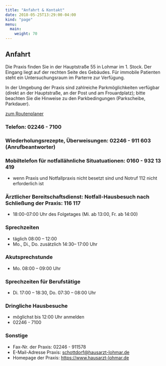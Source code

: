 ```yaml
---
title: "Anfahrt & Kontakt"
date: 2018-05-25T13:29:00-04:00
kind: "page"
menu:
  main:
    weight: 70
---
```


## Anfahrt

Die Praxis finden Sie in der Hauptstraße 55 in Lohmar im 1. Stock. Der Eingang liegt auf der rechten Seite des Gebäudes. Für immobile Patienten steht ein Untersuchungsraum im Parterre zur Verfügung. 

In der Umgebung der Praxis sind zahlreiche Parkmöglichkeiten verfügbar (direkt an der Hauptstraße, an der Post und am Frouardplatz); bitte beachten Sie die Hinweise zu den Parkbedingungen (Parkscheibe, Parkdauer).

[zum Routenplaner](https://maps.google.de/?daddr=Hauptstr.+55,+59747+Lohmar&t=h&z=16)

### Telefon: 02246 - 7100

### Wiederholungsrezepte, Überweisungen: 02246 - 911 603 (Anrufbeantworter) 

### Mobiltelefon für notfallähnliche Situatuationen: 0160 - 932 13 419
- wenn Praxis und Notfallpraxis nicht besetzt sind und Notruf 112 nicht erforderlich ist

### Ärztlicher Bereitschaftsdienst: Notfall-Hausbesuch nach Schließung der Praxis: 116 117 
- 18:00-07:00 Uhr des Folgetages (Mi. ab 13:00, Fr. ab 14:00) 

### Sprechzeiten
- täglich 08:00 – 12:00  
- Mo., Di., Do. zusätzlich 14:30– 17:00 Uhr

### Akutsprechstunde 
- Mo. 08:00 – 09:00 Uhr

### Sprechzeiten für Berufstätige
- Di. 17:00 – 18:30, Do. 07:30 – 08:00 Uhr

### Dringliche Hausbesuche 
- möglichst bis 12:00 Uhr anmelden 
- 02246 - 7100


### Sonstige
- Fax-Nr. der Praxis: 02246 - 911578
- E-Mail-Adresse Praxis: schottdorf@hausarzt-lohmar.de
- Homepage der Praxis: https://www.hausarzt-lohmar.de
